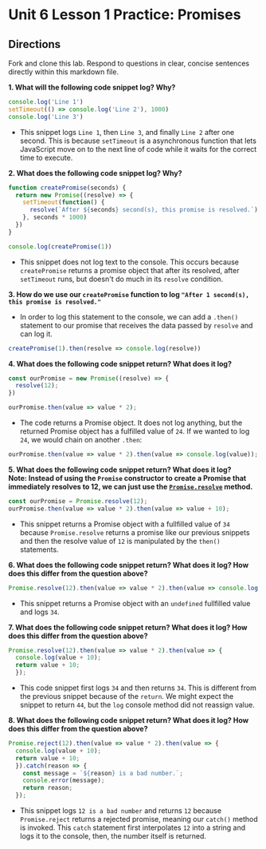 # Unit 6 Lesson 1 Practice: Promises

## Directions
Fork and clone this lab. Respond to questions in clear, concise sentences directly within this markdown file.

**1. What will the following code snippet log? Why?**
  ```javascript
  console.log('Line 1')
  setTimeout(() => console.log('Line 2'), 1000)
  console.log('Line 3')
  ```
  + This snippet logs `Line 1`, then `Line 3`, and finally `Line 2` after one second. This is because `setTimeout` is a asynchronous function that lets JavaScript move on to the next line of code while it waits for the correct time to execute.

**2. What does the following code snippet log? Why?**
  ```javascript
  function createPromise(seconds) {
    return new Promise((resolve) => {
      setTimeout(function() {
        resolve(`After ${seconds} second(s), this promise is resolved.`)
      }, seconds * 1000)
    })
  }

  console.log(createPromise(1))
  ```
  + This snippet does not log text to the console. This occurs because `createPromise` returns a promise object that after its resolved, after `setTimeout` runs, but doesn't do much in its `resolve` condition.

**3. How do we use our `createPromise` function to log `"After 1 second(s), this promise is resolved."`**
  + In order to log this statement to the console, we can add a `.then()` statement to our promise that receives the data passed by `resolve` and can log it.

```js
createPromise(1).then(resolve => console.log(resolve))
```

**4. What does the following code snippet return? What does it log?**
  ```javascript
  const ourPromise = new Promise((resolve) => {
    resolve(12);
  })

  ourPromise.then(value => value * 2);
  ```
  + The code returns a Promise object. It does not log anything, but the returned Promise object has a fulfilled value of `24`. If we wanted to log `24`, we would chain on another `.then`:
 
```js
ourPromise.then(value => value * 2).then(value => console.log(value));
```

**5. What does the following code snippet return? What does it log?** <br> **Note: Instead of using the `Promise` constructor to create a Promise that immediately resolves to 12, we can just use the [`Promise.resolve`](https://developer.mozilla.org/en-US/docs/Web/JavaScript/Reference/Global_Objects/Promise/resolve) method.**
  ```javascript
  const ourPromise = Promise.resolve(12);
  ourPromise.then(value => value * 2).then(value => value + 10);
  ```
  + This snippet returns a Promise object with a fullfilled value of `34` because `Promise.resolve` returns a promise like our previous snippets and then the resolve value of `12` is manipulated by the `then()` statements.

**6. What does the following code snippet return? What does it log? How does this differ from the question above?**
  ```javascript
  Promise.resolve(12).then(value => value * 2).then(value => console.log(value + 10))
  ```
  + This snippet returns a Promise object with an `undefined` fullfilled value and logs `34`. 

**7. What does the following code snippet return? What does it log? How does this differ from the question above?**
  ```javascript
  Promise.resolve(12).then(value => value * 2).then(value => {
    console.log(value + 10);
    return value + 10;
    });
  ```
  + This code snippet first logs `34` and then returns `34`. This is different from the previous snippet because of the `return`. We might expect the snippet to return `44`, but the `log` console method did not reassign value.

**8. What does the following code snippet return? What does it log? How does this differ from the question above?**
  ```javascript
  Promise.reject(12).then(value => value * 2).then(value => {
    console.log(value + 10);
    return value + 10;
    }).catch(reason => {
      const message = `${reason} is a bad number.`;
      console.error(message);
      return reason;
    });
  ```
  + This snippet logs `12 is a bad number` and returns `12` because `Promise.reject` returns a rejected promise, meaning our `catch()` method is invoked. This `catch` statement first interpolates `12` into a string and logs it to the console, then, the number itself is returned.
